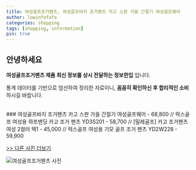 ```yaml
---
title: 여성골프조거팬츠, 여성골프바지 조거팬츠 카고 스판 가을 간절기 여성골프웨어
author: lowinfofafa
categories: shopping
tags: [shopping, information]
pin: true
---
```


## 안녕하세요

**여성골프조거팬츠 제품 최신 정보를 상시 전달하는 정보한입** 입니다.

통계 데이터를 기반으로 엄선하여 정리한 자료이니, **꼼꼼히 확인하신 후 합리적인 소비**하시길 바랍니다.

<br >
### 여성골프바지 조거팬츠 카고 스판 가을 간절기 여성골프웨어 - 68,800 // 럭스골프 여성용 하프밴딩 카고 조거 팬츠 YD3S201 - 58,700 // [밀레골프] 카고 조거팬츠 여성 2컬러 택1 - 45,000 // 럭스골프 여성용 기모 골프 조거 팬츠 YD2W228 - 59,900

[>> 다른 사진 더보기](https://chengsprint.mycafe24.com/2023%eb%85%84-10%ec%9b%94-%ec%97%ac%ec%84%b1%ea%b3%a8%ed%94%84%ec%a1%b0%ea%b1%b0%ed%8c%ac%ec%b8%a0-%ea%b3%a8%ed%94%84-%ec%97%ac%ec%84%b1-%eb%b0%a9%ed%95%9c-%ec%a1%b0%ea%b1%b0%ed%8c%ac%ec%b8%a0-pxg/)

![여성골프조거팬츠 사진](https://thumbnail6.coupangcdn.com/thumbnails/remote/230x230ex/image/retail/images/2022/12/06/14/8/f91d50b1-869e-4668-ace7-957acd054486.jpg)
                                